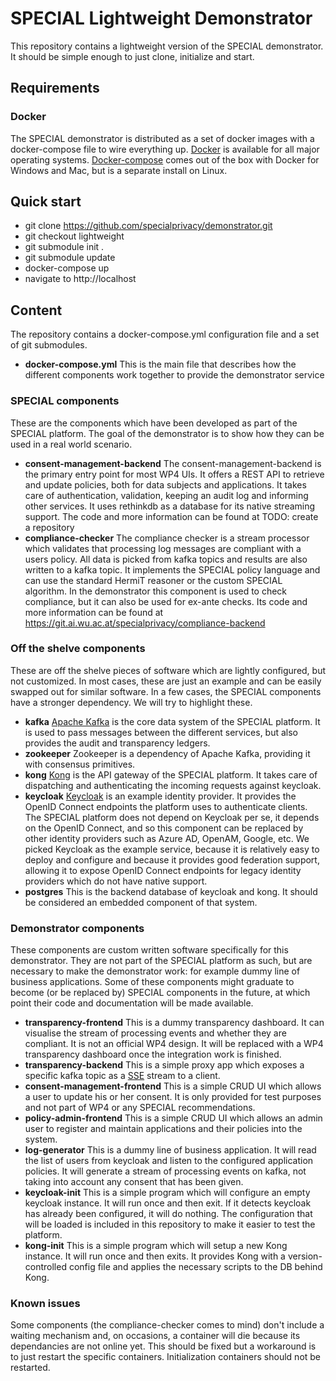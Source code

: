 # SPECIAL  Lightweight Demonstrator
This repository contains a lightweight version of the SPECIAL demonstrator.
It should be simple enough to just clone, initialize and start.

## Requirements

### Docker
The SPECIAL demonstrator is distributed as a set of docker images with a docker-compose file to wire everything up.
[Docker](https://www.docker.com/community-edition) is available for all major operating systems. [Docker-compose](https://github.com/docker/compose) comes out of the box with Docker for Windows and Mac, but is a separate install on Linux.

## Quick start
* git clone https://github.com/specialprivacy/demonstrator.git
* git checkout lightweight
* git submodule init .
* git submodule update
* docker-compose up
* navigate to http://localhost

## Content

The repository contains a docker-compose.yml configuration file and a set of git submodules.

* **docker-compose.yml**
  This is the main file that describes how the different components work together to provide the demonstrator service

### SPECIAL components
These are the components which have been developed as part of the SPECIAL platform. The goal of the demonstrator is to show how they can be used in a real world scenario.
* **consent-management-backend**
  The consent-management-backend is the primary entry point for most WP4 UIs. It offers a REST API to retrieve and update policies, both for data subjects and applications. It takes care of authentication, validation, keeping an audit log and informing other services. It uses rethinkdb as a database for its native streaming support.
  The code and more information can be found at TODO: create a repository
* **compliance-checker**
  The compliance checker is a stream processor which validates that processing log messages are compliant with a users policy. All data is picked from kafka topics and results are also written to a kafka topic. It implements the SPECIAL policy language and can use the standard HermiT reasoner or the custom SPECIAL algorithm. In the demonstrator this component is used to check compliance, but it can also be used for ex-ante checks.
  Its code and more information can be found at https://git.ai.wu.ac.at/specialprivacy/compliance-backend

### Off the shelve components
These are off the shelve pieces of software which are lightly configured, but not customized. In most cases, these are just an example and can be easily swapped out for similar software. In a few cases, the SPECIAL components have a stronger dependency. We will try to highlight these.
* **kafka**
  [Apache Kafka](https://kafka.apache.org/) is the core data system of the SPECIAL platform. It is used to pass messages between the different services, but also provides the audit and transparency ledgers.
* **zookeeper**
  Zookeeper is a dependency of Apache Kafka, providing it with consensus primitives.
* **kong**
  [Kong](https://konghq.com/) is the API gateway of the SPECIAL platform. It takes care of dispatching and authenticating the incoming requests against keycloak.
* **keycloak**
  [Keycloak](https://keycloak.org) is an example identity provider. It provides the OpenID Connect endpoints the platform uses to authenticate clients. The SPECIAL platform does not depend on Keycloak per se, it depends on the OpenID Connect, and so this component can be replaced by other identity providers such as Azure AD, OpenAM, Google, etc. We picked Keycloak as the example service, because it is relatively easy to deploy and configure and because it provides good federation support, allowing it to expose OpenID Connect endpoints for legacy identity providers which do not have native support.
* **postgres**
  This is the backend database of keycloak and kong. It should be considered an embedded component of that system.

### Demonstrator components
These components are custom written software specifically for this demonstrator. They are not part of the SPECIAL platform as such, but are necessary to make the demonstrator work: for example dummy line of business applications. Some of these components might graduate to become (or be replaced by) SPECIAL components in the future, at which point their code and documentation will be made available.

* **transparency-frontend**
  This is a dummy transparency dashboard. It can visualise the stream of processing events and whether they are compliant. It is not an official WP4 design. It will be replaced with a WP4 transparency dashboard once the integration work is finished.
* **transparency-backend**
  This is a simple proxy app which exposes a specific kafka topic as a [SSE](https://en.wikipedia.org/wiki/Server-sent_events) stream to a client.
* **consent-management-frontend**
  This is a simple CRUD UI which allows a user to update his or her consent. It is only provided for test purposes and not part of WP4 or any SPECIAL recommendations.
* **policy-admin-frontend**
  This is a simple CRUD UI which allows an admin user to register and maintain applications and their policies into the system.
* **log-generator**
  This is a dummy line of business application. It will read the list of users from keycloak and listen to the configured application policies. It will generate a stream of processing events on kafka, not taking into account any consent that has been given.
* **keycloak-init**
  This is a simple program which will configure an empty keycloak instance. It will run once and then exit. If it detects keycloak has already been configured, it will do nothing. The configuration that will be loaded is included in this repository to make it easier to test the platform.
* **kong-init**
  This is a simple program which will setup a new Kong instance. It will run once and then exits. It provides Kong with a version-controlled config file and applies the necessary scripts to the DB behind Kong.

### Known issues
Some components (the compliance-checker comes to mind) don't include a waiting mechanism and, on occasions, a container will die because its dependancies are not online yet.
This should be fixed but a workaround is to just restart the specific containers. Initialization containers should not be restarted.
